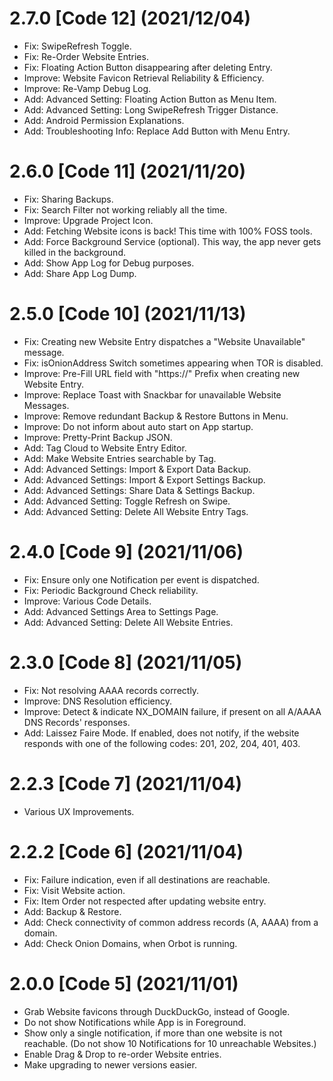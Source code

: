 # 2.7.0 [Code 12] (2021/12/04)
- Fix: SwipeRefresh Toggle.
- Fix: Re-Order Website Entries.
- Fix: Floating Action Button disappearing after deleting Entry.
- Improve: Website Favicon Retrieval Reliability & Efficiency.
- Improve: Re-Vamp Debug Log.
- Add: Advanced Setting: Floating Action Button as Menu Item.
- Add: Advanced Setting: Long SwipeRefresh Trigger Distance.
- Add: Android Permission Explanations.
- Add: Troubleshooting Info: Replace Add Button with Menu Entry.

# 2.6.0 [Code 11] (2021/11/20)
- Fix: Sharing Backups.
- Fix: Search Filter not working reliably all the time.
- Improve: Upgrade Project Icon.
- Add: Fetching Website icons is back! This time with 100% FOSS tools.
- Add: Force Background Service (optional). This way, the app never gets killed in the background.
- Add: Show App Log for Debug purposes.
- Add: Share App Log Dump.

# 2.5.0 [Code 10] (2021/11/13)
- Fix: Creating new Website Entry dispatches a "Website Unavailable" message.
- Fix: isOnionAddress Switch sometimes appearing when TOR is disabled.
- Improve: Pre-Fill URL field with "https://" Prefix when creating new Website Entry.
- Improve: Replace Toast with Snackbar for unavailable Website Messages.
- Improve: Remove redundant Backup & Restore Buttons in Menu.
- Improve: Do not inform about auto start on App startup.
- Improve: Pretty-Print Backup JSON.
- Add: Tag Cloud to Website Entry Editor.
- Add: Make Website Entries searchable by Tag.
- Add: Advanced Settings: Import & Export Data Backup.
- Add: Advanced Settings: Import & Export Settings Backup.
- Add: Advanced Settings: Share Data & Settings Backup.
- Add: Advanced Setting: Toggle Refresh on Swipe.
- Add: Advanced Setting: Delete All Website Entry Tags.

# 2.4.0 [Code 9] (2021/11/06)
- Fix: Ensure only one Notification per event is dispatched.
- Fix: Periodic Background Check reliability.
- Improve: Various Code Details.
- Add: Advanced Settings Area to Settings Page.
- Add: Advanced Setting: Delete All Website Entries.

# 2.3.0 [Code 8] (2021/11/05)
- Fix: Not resolving AAAA records correctly.
- Improve: DNS Resolution efficiency.
- Improve: Detect & indicate NX_DOMAIN failure, if present on all A/AAAA DNS Records' responses.
- Add: Laissez Faire Mode. If enabled, does not notify, if the website responds with one of the following codes: 201, 202, 204, 401, 403.

# 2.2.3 [Code 7] (2021/11/04)
- Various UX Improvements.

# 2.2.2 [Code 6] (2021/11/04)
- Fix: Failure indication, even if all destinations are reachable.
- Fix: Visit Website action.
- Fix: Item Order not respected after updating website entry.
- Add: Backup & Restore.
- Add: Check connectivity of common address records (A, AAAA) from a domain.
- Add: Check Onion Domains, when Orbot is running.

# 2.0.0 [Code 5] (2021/11/01)
- Grab Website favicons through DuckDuckGo, instead of Google.
- Do not show Notifications while App is in Foreground.
- Show only a single notification, if more than one website is not reachable. (Do not show 10 Notifications for 10 unreachable Websites.)
- Enable Drag & Drop to re-order Website entries.
- Make upgrading to newer versions easier.